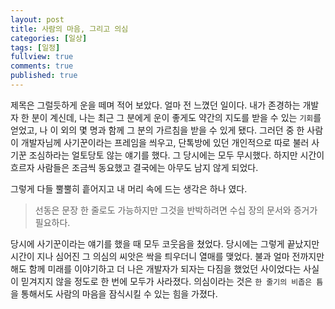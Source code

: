 ```yaml
---
layout: post
title: 사람의 마음, 그리고 의심
categories: [일상]
tags: [일정]
fullview: true
comments: true
published: true
---
```

 제목은 그럴듯하게 운을 떼며 적어 보았다. 얼마 전 느꼈던 일이다. 내가 존경하는 개발자 한 분이 계신데, 나는 최근 그 분에게 운이 좋게도 약간의 지도를 받을 수 있는 `기회`를 얻었고, 나 이 외의 몇 명과 함께 그 분의 가르침을 받을 수 있게 됐다. 그러던 중 한 사람이 개발자님께 사기꾼이라는 프레임을 씌우고, 단톡방에 있던 개인적으로 따로 불러 사기꾼 조심하라는 얼토당토 않는 얘기를 했다. 그 당시에는 모두 무시했다. 하지만 시간이 흐르자 사람들은 조금씩 동요했고 결국에는 아무도 남지 않게 되었다.

그렇게 다들 뿔뿔히 흩어지고 내 머리 속에 드는 생각은 하나 였다.
> 선동은 문장 한 줄로도 가능하지만 그것을 반박하려면 수십 장의 문서와 증거가 필요하다.

당시에 사기꾼이라는 얘기를 했을 때 모두 코웃음을 쳤었다. 당시에는 그렇게 끝났지만 시간이 지나 심어진 그 의심의 씨앗은 싹을 틔우더니 열매를 맺었다. 불과 얼마 전까지만해도 함께 미래를 이야기하고 더 나은 개발자가 되자는 다짐을 했었던 사이었다는 사실이 믿겨지지 않을 정도로 한 번에 모두가 사라졌다. 의심이라는 것은 `한 줄기의 비좁은 틈`을 통해서도 사람의 마음을 잠식시킬 수 있는 힘을 가졌다.
